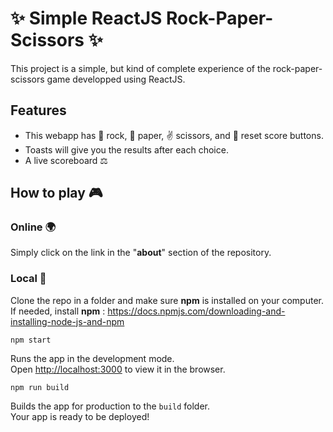 # ✨ Simple ReactJS Rock-Paper-Scissors ✨

This project is a simple, but kind of complete experience of the rock-paper-scissors game developped using ReactJS. 

## Features 

  - This webapp has 👊 rock, 📝 paper, ✌️ scissors, and 🔄 reset score buttons.
  - Toasts will give you the results after each choice.
  - A live scoreboard ⚖️

## How to play 🎮

### Online 🌍

Simply click on the link in the "**about**" section of the repository. 

### Local 💾

Clone the repo in a folder and make sure **npm** is installed on your computer.\
If needed, install **npm** : https://docs.npmjs.com/downloading-and-installing-node-js-and-npm
 
`npm start`

Runs the app in the development mode.\
Open [http://localhost:3000](http://localhost:3000) to view it in the browser.

`npm run build`

Builds the app for production to the `build` folder.\
Your app is ready to be deployed!


